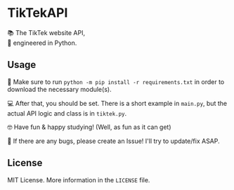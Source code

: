 # TikTekAPI

📚 The TikTek website API,  
🐍 engineered in Python.

## Usage

📝 Make sure to run `python -m pip install -r requirements.txt` in order to download the necessary module(s).

💻 After that, you should be set. There is a short example in `main.py`, but the actual API logic and class is in `tiktek.py`.

🤓 Have fun & happy studying! (Well, as fun as it can get)

🐛 If there are any bugs, please create an Issue! I'll try to update/fix ASAP.

## License

MIT License. More information in the `LICENSE` file.
